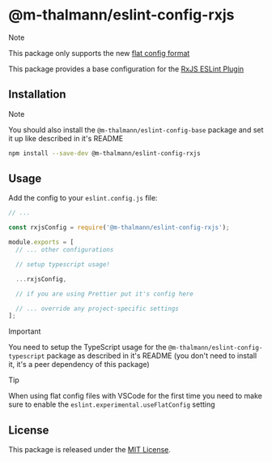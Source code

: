 # @m-thalmann/eslint-config-rxjs

> [!NOTE]  
> This package only supports the new [flat config format](https://eslint.org/docs/latest/use/configure/configuration-files-new)

This package provides a base configuration for the [RxJS ESLint Plugin](https://github.com/cartant/eslint-plugin-rxjs)

## Installation

> [!NOTE]  
> You should also install the `@m-thalmann/eslint-config-base` package and set it up like described in it's README

```bash
npm install --save-dev @m-thalmann/eslint-config-rxjs
```

## Usage

Add the config to your `eslint.config.js` file:

```javascript
// ...

const rxjsConfig = require('@m-thalmann/eslint-config-rxjs');

module.exports = [
  // ... other configurations

  // setup typescript usage!

  ...rxjsConfig,

  // if you are using Prettier put it's config here

  // ... override any project-specific settings
];
```

> [!Important]
> You need to setup the TypeScript usage for the `@m-thalmann/eslint-config-typescript` package as described in it's README (you don't need to install it, it's a peer dependency of this package)

> [!Tip]
> When using flat config files with VSCode for the first time you need to make sure to enable the `eslint.experimental.useFlatConfig` setting

## License

This package is released under the [MIT License](LICENSE).
